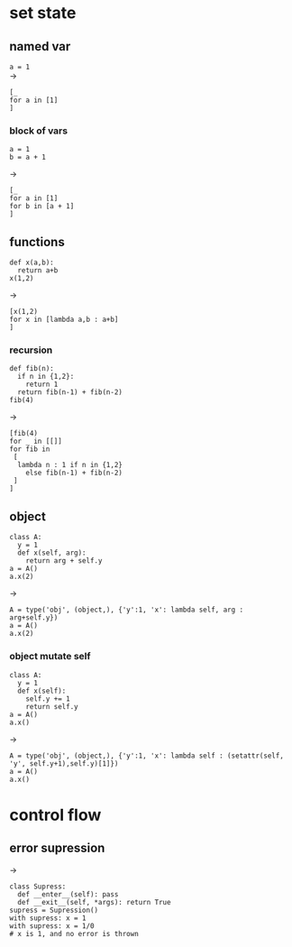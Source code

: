 # set state
## named var
`a = 1`  
->
```
[_
for a in [1]
]
```

### block of vars
```
a = 1
b = a + 1
```
->
```
[_
for a in [1]
for b in [a + 1]
]
```

## functions
```
def x(a,b):
  return a+b
x(1,2)
```
->
```
[x(1,2)
for x in [lambda a,b : a+b]
]
```

### recursion
```
def fib(n):
  if n in {1,2}:
    return 1
  return fib(n-1) + fib(n-2)
fib(4)
```
->
```
[fib(4)
for _ in [[]]
for fib in
 [
  lambda n : 1 if n in {1,2}
    else fib(n-1) + fib(n-2)
 ]
]
```

## object
```
class A:
  y = 1
  def x(self, arg):
    return arg + self.y
a = A()
a.x(2)
```
->
```
A = type('obj', (object,), {'y':1, 'x': lambda self, arg : arg+self.y})
a = A()
a.x(2)
```

### object mutate self
```
class A:
  y = 1
  def x(self):
    self.y += 1
    return self.y
a = A()
a.x()
```
->
```
A = type('obj', (object,), {'y':1, 'x': lambda self : (setattr(self, 'y', self.y+1),self.y)[1]})
a = A()
a.x()
```

# control flow
## error supression
->
```
class Supress:
  def __enter__(self): pass
  def __exit__(self, *args): return True
supress = Supression()
with supress: x = 1
with supress: x = 1/0
# x is 1, and no error is thrown
```


